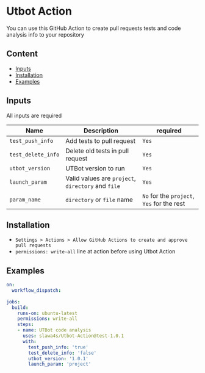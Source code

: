 # Utbot Action

You can use this GitHub Action to create pull requests tests and code analysis info to your repository

## Content

- [Inputs](#inputs)
- [Installation](#installation)
- [Examples](#examples)

## Inputs

All inputs are required

| Name | Description | required |
| --- | --- | --- |
| `test_push_info` | Add tests to pull request  | `Yes` |
| `test_delete_info` | Delete old tests in pull request | `Yes` |
| `utbot_version` | UTBot version to run  | `Yes` |
| `launch_param` | Valid values are `project`, `directory` and `file` | `Yes` |
| `param_name` | `directory` or `file` name | `No` for the `project`, `Yes` for the rest |

## Installation

* ```Settings > Actions > Allow GitHub Actions to create and approve pull requests```
* ```permissions: write-all``` line at action before using Utbot Action

## Examples

```yml
on:
  workflow_dispatch:
    
jobs:
  build:
    runs-on: ubuntu-latest
    permissions: write-all
    steps:
    - name: UTBot code analysis
      uses: slawa4s/Utbot-Action@test-1.0.1
      with:
        test_push_info: 'true'
        test_delete_info: 'false'
        utbot_version: '1.0.1'
        launch_param: 'project'
```
